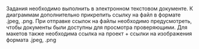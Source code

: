Задания необходимо выполнить в электронном 
текстовом документе.
К диаграммам дополнительно прикрепить ссылку 
на файл в формате .jpeg, .png.  При отправке ссылок 
на файлы необходимо предусмотреть, чтобы 
документы были доступны для просмотра 
проверяющими.
Для макетов также необходима ссылка на проект + 
ссылки на изображения формата .jpeg, .png
